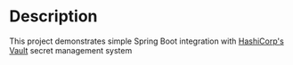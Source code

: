 # Description

This project demonstrates simple Spring Boot integration with [HashiCorp's Vault](https://www.vaultproject.io) secret
management system
